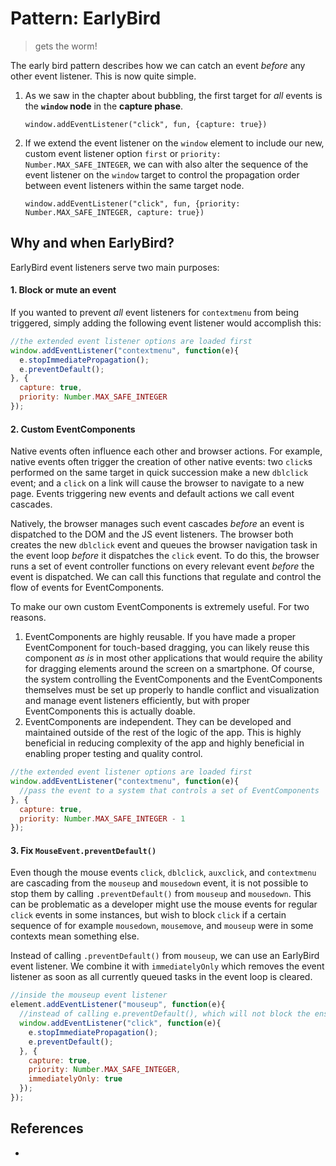 # Pattern: EarlyBird

> gets the worm!

The early bird pattern describes how we can catch an event *before* any other event listener. This is now quite simple.
 
1. As we saw in the chapter about bubbling, the first target for *all* events is the **`window` node** in the **capture phase**. 

   `window.addEventListener("click", fun, {capture: true})`

2. If we extend the event listener on the `window` element to include our new, custom event listener option `first` or `priority: Number.MAX_SAFE_INTEGER`, we can with also alter the sequence of the event listener on the `window` target to control the propagation order between event listeners within the same target node.

   `window.addEventListener("click", fun, {priority: Number.MAX_SAFE_INTEGER, capture: true})`  

## Why and when EarlyBird?

EarlyBird event listeners serve two main purposes:

#### 1. Block or mute an event

If you wanted to prevent *all* event listeners for `contextmenu` from being triggered, simply adding the following event listener would accomplish this:

```javascript
//the extended event listener options are loaded first
window.addEventListener("contextmenu", function(e){
  e.stopImmediatePropagation(); 
  e.preventDefault();
}, {
  capture: true, 
  priority: Number.MAX_SAFE_INTEGER
});
``` 

#### 2. Custom EventComponents

Native events often influence each other and browser actions. For example, native events often trigger the creation of other native events:  two `click`s performed on the same target in quick succession make a new `dblclick` event; and a `click` on a link will cause the browser to navigate to a new page. Events triggering new events and default actions we call event cascades.

Natively, the browser manages such event cascades *before* an event is dispatched to the DOM and the JS event listeners. The browser both creates the new `dblclick` event and queues the browser navigation task in the event loop *before* it dispatches the `click` event. To do this, the browser runs a set of event controller functions on every relevant event *before* the event is dispatched. We can call this functions that regulate and control the flow of events for EventComponents.

To make our own custom EventComponents is extremely useful. For two reasons.
1. EventComponents are highly reusable. If you have made a proper EventComponent for touch-based dragging, you can likely reuse this component *as is* in most other applications that would require the ability for dragging elements around the screen on a smartphone. Of course, the system controlling the EventComponents and the EventComponents themselves must be set up properly to handle conflict and visualization and manage event listeners efficiently, but with proper EventComponents this is actually doable. 
2. EventComponents are independent. They can be developed and maintained outside of the rest of the logic of the app. This is highly beneficial in reducing complexity of the app and highly beneficial in enabling proper testing and quality control. 

```javascript
//the extended event listener options are loaded first
window.addEventListener("contextmenu", function(e){
  //pass the event to a system that controls a set of EventComponents
}, {
  capture: true, 
  priority: Number.MAX_SAFE_INTEGER - 1
});
``` 

#### 3. Fix `MouseEvent.preventDefault()`

Even though the mouse events `click`, `dblclick`, `auxclick`, and `contextmenu` are cascading from the `mouseup` and `mousedown` event, it is not possible to stop them by calling `.preventDefault()` from `mouseup` and `mousedown`. This can be problematic as a developer might use the mouse events for regular `click` events in some instances, but wish to block `click` if a certain sequence of for example `mousedown`, `mousemove`, and `mouseup` were in some contexts mean something else.

Instead of calling `.preventDefault()` from `mouseup`, we can use an EarlyBird event listener. We combine it with `immediatelyOnly` which removes the event listener as soon as all currently queued tasks in the event loop is cleared.

```javascript
//inside the mouseup event listener
element.addEventListener("mouseup", function(e){
  //instead of calling e.preventDefault(), which will not block the ensuing click
  window.addEventListener("click", function(e){
    e.stopImmediatePropagation(); 
    e.preventDefault();
  }, {
    capture: true, 
    priority: Number.MAX_SAFE_INTEGER,
    immediatelyOnly: true
  });
});
```
   
## References

 * 